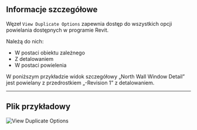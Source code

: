 ## Informacje szczegółowe
Węzeł `View Duplicate Options` zapewnia dostęp do wszystkich opcji powielania dostępnych w programie Revit.

Należą do nich:
- W postaci obiektu zależnego
- Z detalowaniem
- W postaci powielenia

W poniższym przykładzie widok szczegółowy „North Wall Window Detail” jest powielany z przedrostkiem „-Revision 1” z detalowaniem.
___
## Plik przykładowy

![View Duplicate Options](./DSRevitNodesUI.ViewDuplicateOptions_img.jpg)
